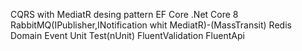 CQRS with MediatR desing pattern
EF Core .Net Core 8
RabbitMQ(IPublisher,INotification whit MediatR)-(MassTransit)
Redis
Domain Event
Unit Test(nUnit)
FluentValidation
FluentApi
